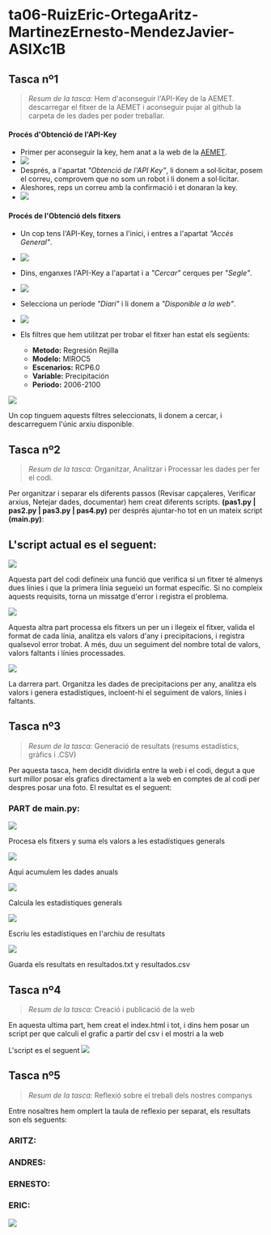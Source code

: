 # ta06-RuizEric-OrtegaAritz-MartinezErnesto-MendezJavier-ASIXc1B


## Tasca nº1
> _Resum de la tasca:_ Hem d'aconseguir l'API-Key de la AEMET. descarregar el fitxer de la AEMET i aconseguir pujar al github la carpeta de les dades per poder treballar.


#### Procés d'Obtenció de l'API-Key
- Primer per aconseguir la key, hem anat a la web de la [AEMET](https://opendata.aemet.es/centrodedescargas/inicio).
- ![](./assets/img/APIKEY1.png)
- Després, a l'apartat _"Obtenció de l'API Key"_, li donem a sol·licitar, posem el correu, comprovem que no som un robot i li donem a sol·licitar.
- Aleshores, reps un correu amb la confirmació i et donaran la key.
- ![](./assets/img/APIKEY2.png)


#### Procés de l'Obtenció dels fitxers
- Un cop tens l'API-Key, tornes a l'inici, i entres a l'apartat _"Accés General"_.
- ![](./assets/img/METEO1.png)
- Dins, enganxes l'API-Key a l'apartat i a _"Cercar"_ cerques per _"Segle"_.
- ![](./assets/img/METEO2.png)
- Selecciona un període _"Diari"_ i li donem a _"Disponible a la web"_.
- ![](./assets/img/METEO3.png)
- Els filtres que hem utilitzat per trobar el fitxer han estat els següents:

  - **Metodo:** Regresión Rejilla
  - **Modelo:** MIROC5
  - **Escenarios:** RCP6.0
  - **Variable:** Precipitación
  - **Periodo:** 2006-2100

![](./assets/img/METEO4.png)



Un cop tinguem aquests filtres seleccionats, li donem a cercar, i descarreguem l'únic arxiu disponible.



## Tasca nº2 
> _Resum de la tasca:_ Organitzar, Analitzar i Processar les dades per fer el codi.

Per organitzar i separar els diferents passos (Revisar capçaleres, Verificar arxius, Netejar dades, documentar) hem creat diferents scripts. **(pas1.py | pas2.py | pas3.py | pas4.py)** per després ajuntar-ho tot en un mateix script **(main.py)**:

## L'script actual es el seguent:

![](./assets/img/script1.png)

Aquesta part del codi defineix una funció que verifica si un fitxer té almenys dues línies i que la primera línia segueixi un format específic. Si no compleix aquests requisits, torna un missatge d'error i registra el problema.


![](./assets/img/script2.png)

Aquesta altra part processa els fitxers un per un i llegeix el fitxer, valida el format de cada línia, analitza els valors d'any i precipitacions, i registra qualsevol error trobat. A més, duu un seguiment del nombre total de valors, valors faltants i línies processades.

![](./assets/img/script3.png)

La darrera part. Organitza les dades de precipitacions per any, analitza els valors i genera estadístiques, incloent-hi el seguiment de valors, línies i faltants.


## Tasca nº3 
> _Resum de la tasca:_ Generació de resultats (resums estadístics, gràfics i .CSV)

Per aquesta tasca, hem decidit dividirla entre la web i el codi, degut a que surt millor posar els grafics directament a la web en comptes de al codi per despres posar una foto. El resultat es el seguent:

### PART de main.py:

![](./assets/img/TASCA3.1.png)

Procesa els fitxers y suma els valors a les estadístiques generals

![](./assets/img/TASCA3.2.png)

Aqui acumulem les dades anuals

![](./assets/img/TASCA3.3.png)

Calcula les estadístiques generals

![](./assets/img/TASCA3.4.png)

Escriu les estadístiques en l'archiu de resultats

![](./assets/img/TASCA3.5.png)

Guarda els resultats en resultados.txt y resultados.csv


## Tasca nº4 
> _Resum de la tasca:_ Creació i publicació de la web

En aquesta ultima part, hem creat el index.html i tot, i dins hem posar un script per que calculi el grafic a partir del csv i el mostri a la web

L'script es el seguent
![](./assets/img/TASCA4.png)


## Tasca nº5 
> _Resum de la tasca:_ Reflexió sobre el treball dels nostres companys

Entre nosaltres hem omplert la taula de reflexio per separat, els resultats son els seguents:

### ARITZ:

### ANDRES:

### ERNESTO:

### ERIC:

![](./assets/img/TASCA5_ERIC.png)




